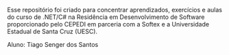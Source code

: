 Esse repositório foi criado para concentrar aprendizados, exercícios e aulas do curso de .NET/C# na Residência em Desenvolvimento de Software proporcionado pelo CEPEDI em parceria com a Softex e a Universidade Estadual de Santa Cruz (UESC).

Aluno: Tiago Senger dos Santos